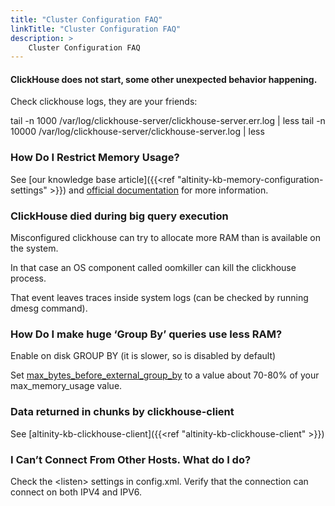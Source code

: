 ```yaml
---
title: "Cluster Configuration FAQ"
linkTitle: "Cluster Configuration FAQ"
description: >
    Cluster Configuration FAQ
---
```

#### ClickHouse does not start, some other unexpected behavior happening.

Check clickhouse logs, they are your friends:

tail -n 1000 /var/log/clickhouse-server/clickhouse-server.err.log \| less
tail -n 10000 /var/log/clickhouse-server/clickhouse-server.log \| less

### How Do I Restrict Memory Usage?

See [our knowledge base article]({{<ref "altinity-kb-memory-configuration-settings" >}})  and [official documentation](https://clickhouse.tech/docs/en/operations/settings/query-complexity/#settings_max_memory_usage) for more information.

### ClickHouse died during big query execution

Misconfigured clickhouse can try to allocate more RAM than is available on the system.

In that case an OS component called oomkiller can kill the clickhouse process.

That event leaves traces inside system logs (can be checked by running dmesg command).

### How Do I make huge ‘Group By’ queries use less RAM?

Enable on disk GROUP BY (it is slower, so is disabled by default)

Set [max_bytes_before_external_group_by](https://clickhouse.tech/docs/en/operations/settings/query-complexity/#settings-max_bytes_before_external_group_by) to a value about 70-80% of your max_memory_usage value.

### Data returned in chunks by clickhouse-client

See [altinity-kb-clickhouse-client]({{<ref "altinity-kb-clickhouse-client" >}})

### I Can’t Connect From Other Hosts.  What do I do?

Check the &lt;listen&gt; settings in config.xml. Verify that the connection can connect on both IPV4 and IPV6.
